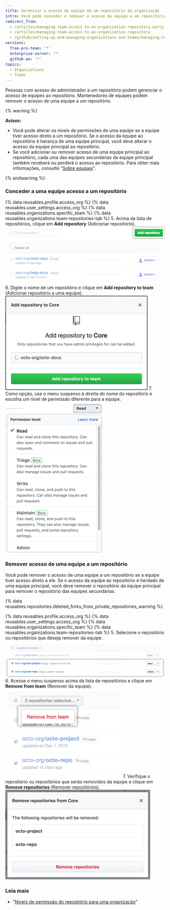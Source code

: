 ```yaml
---
title: Gerenciar o acesso da equipe em um repositório da organização
intro: Você pode conceder e remover o acesso da equipe a um repositório ou mudar o nível de permissão dela no repositório.
redirect_from:
  - /articles/managing-team-access-to-an-organization-repository-early-access-program/
  - /articles/managing-team-access-to-an-organization-repository
  - /github/setting-up-and-managing-organizations-and-teams/managing-team-access-to-an-organization-repository
versions:
  free-pro-team: '*'
  enterprise-server: '*'
  github-ae: '*'
topics:
  - Organizations
  - Teams
---
```


Pessoas com acesso de administrador a um repositório podem gerenciar o acesso de equipes ao repositório. Mantenedores de equipes podem remover o acesso de uma equipe a um repositório.

{% warning %}

**Avisos:**
- Você pode alterar os níveis de permissões de uma equipe se a equipe tiver acesso direto a um repositório. Se o acesso da equipe ao repositório é herança de uma equipe principal, você deve alterar o acesso da equipe principal ao repositório.
- Se você adicionar ou remover acesso de uma equipe principal ao repositório, cada uma das equipes secundárias da equipe principal também receberá ou perderá o acesso ao repositório. Para obter mais informações, consulte "[Sobre equipes](/articles/about-teams)".

{% endwarning %}

### Conceder a uma equipe acesso a um repositório

{% data reusables.profile.access_org %}
{% data reusables.user_settings.access_org %}
{% data reusables.organizations.specific_team %}
{% data reusables.organizations.team-repositories-tab %}
5. Acima da lista de repositórios, clique em **Add repository** (Adicionar repositório). ![Botão Add repository (Adicionar repositório)](/assets/images/help/organizations/add-repositories-button.png)
6. Digite o nome de um repositório e clique em **Add repository to team** (Adicionar repositório a uma equipe). ![Campo de pesquisa Repository (Repositório)](/assets/images/help/organizations/team-repositories-add.png)
7. Como opção, use o menu suspenso à direita do nome do repositório e escolha um nível de permissão diferente para a equipe. ![Menu suspenso Repository access level (Nível de acesso ao repositório)](/assets/images/help/organizations/team-repositories-change-permission-level.png)

### Remover acesso de uma equipe a um repositório

Você pode remover o acesso de uma equipe a um repositório se a equipe tiver acesso direto a ele. Se o acesso da equipe ao repositório é herdado de uma equipe principal, você deve remover o repositório da equipe principal para remover o repositório das equipes secundárias.

{% data reusables.repositories.deleted_forks_from_private_repositories_warning %}

{% data reusables.profile.access_org %}
{% data reusables.user_settings.access_org %}
{% data reusables.organizations.specific_team %}
{% data reusables.organizations.team-repositories-tab %}
5. Selecione o repositório ou repositórios que deseja remover da equipe. ![Lista de repositórios de equipes com as caixas de seleção para alguns repositórios selecionadas](/assets/images/help/teams/select-team-repositories-bulk.png)
6. Acesse o menu suspenso acima da lista de repositórios e clique em **Remove from team** (Remover da equipe). ![Menu suspenso com a opção para Remove a repository from a team (Remover um repositório de uma equipe)](/assets/images/help/teams/remove-team-repo-dropdown.png)
7. Verifique o repositório ou repositórios que serão removidos da equipe e clique em **Remove repositories** (Remover repositórios). ![Caixa modal com uma lista de repositórios que a equipe não terá mais acesso](/assets/images/help/teams/confirm-remove-team-repos.png)

### Leia mais

- "[Níveis de permissão do repositório para uma organização](/articles/repository-permission-levels-for-an-organization)"
